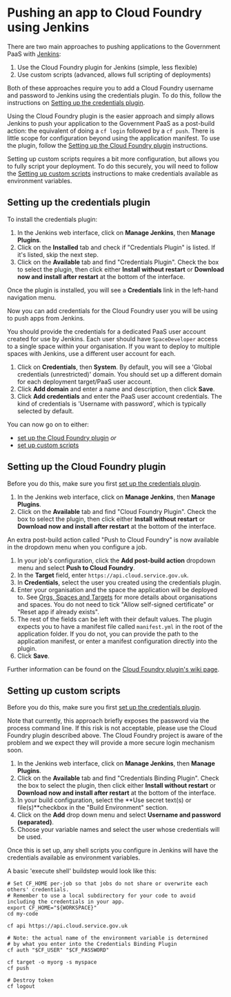 # Pushing an app to Cloud Foundry using Jenkins

There are two main approaches to pushing applications to the Government PaaS with [Jenkins](https://jenkins.io/):

1. Use the Cloud Foundry plugin for Jenkins (simple, less flexible)
1. Use custom scripts (advanced, allows full scripting of deployments)

Both of these approaches require you to add a Cloud Foundry username and password to Jenkins using the credentials plugin. To do this, follow the instructions on [Setting up the credentials plugin](/deploying_apps/jenkins/#setting-up-the-credentials-plugin).

Using the Cloud Foundry plugin is the easier approach and simply allows Jenkins to push your application to the Government PaaS as a post-build action: the equivalent of doing a `cf login` followed by a `cf push`. There is little scope for configuration beyond using the application manifest. To use the plugin, follow the [Setting up the Cloud Foundry plugin](/deploying_apps/jenkins/#setting-up-the-cloud-foundry-plugin) instructions.

Setting up custom scripts requires a bit more configuration, but allows you to fully script your deployment. To do this securely, you will need to follow the [Setting up custom scripts](/deploying_apps/jenkins/#setting-up-custom-scripts) instructions to make credentials available as environment variables.

## Setting up the credentials plugin

To install the credentials plugin:

1. In the Jenkins web interface, click on **Manage Jenkins**, then **Manage Plugins**.
2. Click on the **Installed** tab and check if "Credentials Plugin" is listed. If it's listed, skip the next step.
3. Click on the **Available** tab and find "Credentials Plugin". Check the box to select the plugin, then click either **Install without restart** or **Download now and install after restart** at the bottom of the interface.

Once the plugin is installed, you will see a **Credentials** link in the left-hand navigation menu. 

Now you can add credentials for the Cloud Foundry user you will be using to push apps from Jenkins.

You should provide the credentials for a dedicated PaaS user account created for use by Jenkins. Each user should have `SpaceDeveloper` access to a single space within your organisation. If you want to deploy to multiple spaces with Jenkins, use a different user account for each.

1. Click on **Credentials**, then **System**. By default, you will see a 'Global credentials (unrestricted)' domain. You should set up a different domain for each deployment target/PaaS user account.
2. Click **Add domain** and enter a name and description, then click **Save**.
3. Click **Add credentials** and enter the PaaS user account credentials. The kind of credentials is 'Username with password', which is typically selected by default.

You can now go on to either:

* [set up the Cloud Foundry plugin](/deploying_apps/jenkins/#setting-up-the-cloud-foundry-plugin) *or*
* [set up custom scripts](/deploying_apps/jenkins/#setting-up-custom-scripts)

## Setting up the Cloud Foundry plugin

Before you do this, make sure you first [set up the credentials plugin](/deploying_apps/jenkins/#setting-up-the-credentials-plugin).

1. In the Jenkins web interface, click on **Manage Jenkins**, then **Manage Plugins**.
2. Click on the **Available** tab and find "Cloud Foundry Plugin". Check the box to select the plugin, then click either **Install without restart** or **Download now and install after restart** at the bottom of the interface.

An extra post-build action called "Push to Cloud Foundry" is now available in the dropdown menu when you configure a job.

1. In your job's configuration, click the **Add post-build action** dropdown menu and select **Push to Cloud Foundry**.
2. In the **Target** field, enter `https://api.cloud.service.gov.uk`.
3. In **Credentials**, select the user you created using the credentials plugin.
4. Enter your organisation and the space the application will be deployed to. See [Orgs, Spaces and Targets](/deploying_apps/orgs_spaces_targets/) for more details about organisations and spaces. You do not need to tick "Allow self-signed certificate" or "Reset app if already exists".
5. The rest of the fields can be left with their default values. The plugin expects you to have a manifest file called `manifest.yml` in the root of the application folder. If you do not, you can provide the path to the application manifest, or enter a manifest configuration directly into the plugin.
6. Click **Save**.

Further information can be found on the [Cloud Foundry plugin's wiki page](https://wiki.jenkins-ci.org/display/JENKINS/Cloud+Foundry+Plugin).

## Setting up custom scripts

Before you do this, make sure you first [set up the credentials plugin](/deploying_apps/jenkins/#setting-up-the-credentials-plugin).

Note that currently, this approach briefly exposes the password via the process command line. If this risk is not acceptable, please use the Cloud Foundry plugin described above. The Cloud Foundry project is aware of the problem and we expect they will provide a more secure login mechanism soon.

1. In the Jenkins web interface, click on **Manage Jenkins**, then **Manage Plugins**.
2. Click on the **Available** tab and find "Credentials Binding Plugin". Check the box to select the plugin, then click either **Install without restart** or **Download now and install after restart** at the bottom of the interface.
3. In your build configuration, select the **Use secret text(s) or file(s)**checkbox in the "Build Environment" section.
4. Click on the **Add** drop down menu and select **Username and password (separated)**.
5. Choose your variable names and select the user whose credentials will be used.

Once this is set up, any shell scripts you configure in Jenkins will have the credentials available as environment variables.

A basic 'execute shell' buildstep would look like this:

```
# Set CF_HOME per-job so that jobs do not share or overwrite each others' credentials.
# Remember to use a local subdirectory for your code to avoid including the credentials in your app.
export CF_HOME="${WORKSPACE}"
cd my-code

cf api https://api.cloud.service.gov.uk

# Note: the actual name of the environment variable is determined
# by what you enter into the Credentials Binding Plugin
cf auth "$CF_USER" "$CF_PASSWORD"

cf target -o myorg -s myspace
cf push

# Destroy token
cf logout
```

